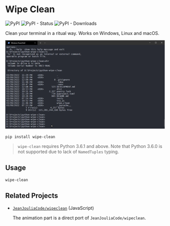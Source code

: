 # Wipe Clean

![PyPI](https://img.shields.io/pypi/v/wipe-clean?logo=pypi)
![PyPI - Status](https://img.shields.io/pypi/status/wipe-clean?logo=pypi)
![PyPI - Downloads](https://img.shields.io/pypi/dm/wipe-clean?logo=pypi)

Clean your terminal in a ritual way. Works on Windows, Linux and macOS.

![demo](./doc/terminal.gif)


```bash
pip install wipe-clean
```

> `wipe-clean` requires Python 3.6.1 and above. Note that Python 3.6.0 is
 not supported due to lack of `NamedTuples` typing.


## Usage

```bash
wipe-clean
```


## Related Projects

- [`JeanJouliaCode/wipeclean`](https://github.com/JeanJouliaCode/wipeClean) (JavaScript)

  The animation part is a direct port of `JeanJouliaCode/wipeclean`.
